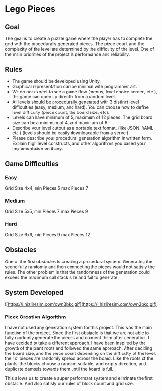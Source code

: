 # Lego Pieces

## Goal

The goal is to create a puzzle game where the player has to complete the grid with the procedurally generated pieces. The piece count and the complexity of the level are determined by the difficulty of the level. One of the main priorities of the project is performance and reliability.

## Rules

- The game should be developed using Unity.
- Graphical representation can be minimal with programmer art.
- We do not expect to see a game flow (menus, level choice screen, etc.), the game can open
up directly from a random level.
- All levels should be procedurally generated with 3 distinct level difficulties (easy,
medium, and hard). You can choose how to define level difficulty (piece count, the board size, etc).
- Levels can have minimum of 5, maximum of 12 pieces. The grid board size can be a minimum
of 4, and maximum of 6.
- Describe your level output as a portable text format. (like JSON, YAML, etc.) (levels should
be easily downloadable from a server)
- Please describe your procedural generation algorithm in written form. Explain high level
constructs, and other algorithms you based your implementation on if any.

## Game Difficulties

### Easy

Grid Size 4x4, min Pieces 5 max Pieces 7

### Medium

Grid Size 5x5, min Pieces 7 max Pieces 9

### Hard

Grid Size 6x6, min Pieces 9 max Pieces 12

## Obstacles

One of the first obstacles is creating a procedural system. Generating the scene fully randomly and then connecting the pieces would not satisfy the rules. The other problem is that the randomness of the generation could exceed the maximum call stack size and fail to generate.

## System Developed

![https://i.hizliresim.com/own3bkc.gif](https://i.hizliresim.com/own3bkc.gif)

### Piece Creation Algorithm

I have not used any generation system for this project. This was the main function of the project. Since the first obstacle is that we are not able to fully randomly generate the pieces and connect them after generation, I have decided to take a different approach. I have been inspired by the growth of the plant roots and followed the same approach. After deciding the board size, and the piece count depending on the difficulty of the level, the 1x1 pieces are randomly spread across the board. Like the roots of the plants, the blocks choose a random suitable, and empty direction, and duplicate damsels towards them until the board is full.

This allows us to create a super performant system and eliminate the first obstacle. And also satisfy our rules of block count and grid size.

###
